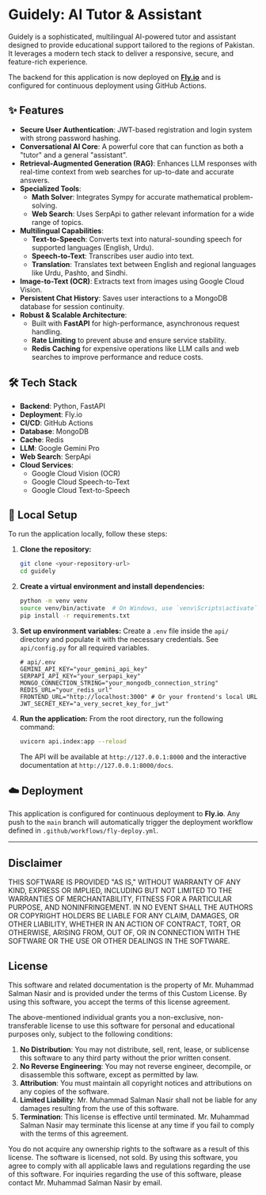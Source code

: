 # Guidely: AI Tutor & Assistant

Guidely is a sophisticated, multilingual AI-powered tutor and assistant designed to provide educational support tailored to the regions of Pakistan. It leverages a modern tech stack to deliver a responsive, secure, and feature-rich experience.

The backend for this application is now deployed on **[Fly.io](https://fly.io/)** and is configured for continuous deployment using GitHub Actions.

## ✨ Features

- **Secure User Authentication**: JWT-based registration and login system with strong password hashing.
- **Conversational AI Core**: A powerful core that can function as both a "tutor" and a general "assistant".
- **Retrieval-Augmented Generation (RAG)**: Enhances LLM responses with real-time context from web searches for up-to-date and accurate answers.
- **Specialized Tools**:
    - **Math Solver**: Integrates Sympy for accurate mathematical problem-solving.
    - **Web Search**: Uses SerpApi to gather relevant information for a wide range of topics.
- **Multilingual Capabilities**:
    - **Text-to-Speech**: Converts text into natural-sounding speech for supported languages (English, Urdu).
    - **Speech-to-Text**: Transcribes user audio into text.
    - **Translation**: Translates text between English and regional languages like Urdu, Pashto, and Sindhi.
- **Image-to-Text (OCR)**: Extracts text from images using Google Cloud Vision.
- **Persistent Chat History**: Saves user interactions to a MongoDB database for session continuity.
- **Robust & Scalable Architecture**:
    - Built with **FastAPI** for high-performance, asynchronous request handling.
    - **Rate Limiting** to prevent abuse and ensure service stability.
    - **Redis Caching** for expensive operations like LLM calls and web searches to improve performance and reduce costs.

## 🛠️ Tech Stack

- **Backend**: Python, FastAPI
- **Deployment**: Fly.io
- **CI/CD**: GitHub Actions
- **Database**: MongoDB
- **Cache**: Redis
- **LLM**: Google Gemini Pro
- **Web Search**: SerpApi
- **Cloud Services**:
    - Google Cloud Vision (OCR)
    - Google Cloud Speech-to-Text
    - Google Cloud Text-to-Speech

## 🚀 Local Setup

To run the application locally, follow these steps:

1.  **Clone the repository:**
    ```bash
    git clone <your-repository-url>
    cd guidely
    ```

2.  **Create a virtual environment and install dependencies:**
    ```bash
    python -m venv venv
    source venv/bin/activate  # On Windows, use `venv\Scripts\activate`
    pip install -r requirements.txt
    ```

3.  **Set up environment variables:**
    Create a `.env` file inside the `api/` directory and populate it with the necessary credentials. See `api/config.py` for all required variables.

    ```env
    # api/.env
    GEMINI_API_KEY="your_gemini_api_key"
    SERPAPI_API_KEY="your_serpapi_key"
    MONGO_CONNECTION_STRING="your_mongodb_connection_string"
    REDIS_URL="your_redis_url"
    FRONTEND_URL="http://localhost:3000" # Or your frontend's local URL
    JWT_SECRET_KEY="a_very_secret_key_for_jwt"
    ```

4.  **Run the application:**
    From the root directory, run the following command:
    ```bash
    uvicorn api.index:app --reload
    ```
    The API will be available at `http://127.0.0.1:8000` and the interactive documentation at `http://127.0.0.1:8000/docs`.

## ☁️ Deployment

This application is configured for continuous deployment to **Fly.io**. Any push to the `main` branch will automatically trigger the deployment workflow defined in `.github/workflows/fly-deploy.yml`.

---

## Disclaimer

THIS SOFTWARE IS PROVIDED "AS IS," WITHOUT WARRANTY OF ANY KIND, EXPRESS OR IMPLIED, INCLUDING BUT NOT LIMITED TO THE WARRANTIES OF MERCHANTABILITY, FITNESS FOR A PARTICULAR PURPOSE, AND NONINFRINGEMENT. IN NO EVENT SHALL THE AUTHORS OR COPYRIGHT HOLDERS BE LIABLE FOR ANY CLAIM, DAMAGES, OR OTHER LIABILITY, WHETHER IN AN ACTION OF CONTRACT, TORT, OR OTHERWISE, ARISING FROM, OUT OF, OR IN CONNECTION WITH THE SOFTWARE OR THE USE OR OTHER DEALINGS IN THE SOFTWARE.

## License

This software and related documentation is the property of Mr. Muhammad Salman Nasir and is provided under the terms of this Custom License. By using this software, you accept the terms of this license agreement.

The above-mentioned individual grants you a non-exclusive, non-transferable license to use this software for personal and educational purposes only, subject to the following conditions:

1.  **No Distribution**: You may not distribute, sell, rent, lease, or sublicense this software to any third party without the prior written consent.
2.  **No Reverse Engineering**: You may not reverse engineer, decompile, or disassemble this software, except as permitted by law.
3.  **Attribution**: You must maintain all copyright notices and attributions on any copies of the software.
4.  **Limited Liability**: Mr. Muhammad Salman Nasir shall not be liable for any damages resulting from the use of this software.
5.  **Termination**: This license is effective until terminated. Mr. Muhammad Salman Nasir may terminate this license at any time if you fail to comply with the terms of this agreement.

You do not acquire any ownership rights to the software as a result of this license. The software is licensed, not sold. By using this software, you agree to comply with all applicable laws and regulations regarding the use of this software. For inquiries regarding the use of this software, please contact Mr. Muhammad Salman Nasir by email.

